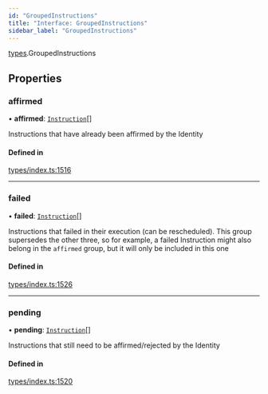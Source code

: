 ```yaml
---
id: "GroupedInstructions"
title: "Interface: GroupedInstructions"
sidebar_label: "GroupedInstructions"
---
```


[types](../../../modules/Types/Types.md).GroupedInstructions

## Properties

### affirmed

• **affirmed**: [`Instruction`](../../../classes/API/Entities/Instruction/Instruction.md)[]

Instructions that have already been affirmed by the Identity

#### Defined in

[types/index.ts:1516](https://github.com/PolymeshAssociation/polymesh-sdk/blob/15be87e8/src/types/index.ts#L1516)

___

### failed

• **failed**: [`Instruction`](../../../classes/API/Entities/Instruction/Instruction.md)[]

Instructions that failed in their execution (can be rescheduled).
  This group supersedes the other three, so for example, a failed Instruction
  might also belong in the `affirmed` group, but it will only be included in this one

#### Defined in

[types/index.ts:1526](https://github.com/PolymeshAssociation/polymesh-sdk/blob/15be87e8/src/types/index.ts#L1526)

___

### pending

• **pending**: [`Instruction`](../../../classes/API/Entities/Instruction/Instruction.md)[]

Instructions that still need to be affirmed/rejected by the Identity

#### Defined in

[types/index.ts:1520](https://github.com/PolymeshAssociation/polymesh-sdk/blob/15be87e8/src/types/index.ts#L1520)
